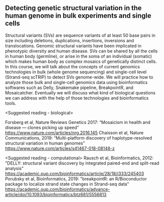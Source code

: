 ## Detecting genetic structural variation in the human genome in bulk experiments and single cells

Structural variants (SVs) are sequence variants of at least 50 base pairs in size including deletions, duplications, insertions, inversions and translocations. Genomic structural variants have been implicated in phenotypic diversity and human disease. SVs can be shared by all the cells in human body (germline), or arise in the soma of an individual (somatic) which makes human body as complex mosaics of genetically distinct cells. In this course, we will talk about the concepts of current genomics technologies in bulk (whole genome sequencing) and single-cell level (Strand-seq scTRIP) to detect SVs genome-wide.  We will practice how to analyze those bulk and single-cell genomics data using bioinformatics softwares such as Delly, Snakemake pipeline, BreakpointR, and Mosaicatcher. Eventually we will discuss what kind of biological questions we can address with the help of those technologies and bioinformatics tools.

<Suggested reading - biological>

Forsberg et al, Nature Reviews Genetics 2017: “Mosaicism in health and disease — clones picking up speed” https://www.nature.com/articles/nrg.2016.145
Chaisson et al, Nature Communications, 2019: “Multi-platform discovery of haplotype-resolved structural variation in human genomes” https://www.nature.com/articles/s41467-018-08148-z

<Suggested reading - computational>
Rausch et al, Bioinformatics, 2012: "DELLY: structural variant discovery by integrated paired-end and split-read analysis"
https://academic.oup.com/bioinformatics/article/28/18/i333/245403
Porubsky et al, Bioinformatics, 2019: "breakpointR: an R/Bioconductor package to localize strand state changes in Strand-seq data" https://academic.oup.com/bioinformatics/advance-article/doi/10.1093/bioinformatics/btz681/5556813
